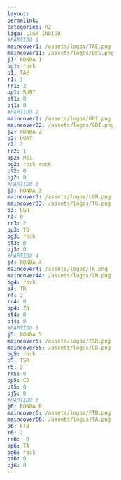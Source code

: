 ```yaml
---
layout: 
permalink: 
categories: R2
liga: LIGA INDIGO
#PARTIDO 1
maincover1: /assets/logos/TAE.png
maincover11: /assets/logos/DFS.png
j1: RONDA 1
bg1: rock
p1: TAE
r1: 1
rr1: 2
pp1: RUBY
pt1: 0
pj1: 0
#PARTIDO 2
maincover2: /assets/logos/GDI.png
maincover22: /assets/logos/GDI.png
j2: RONDA 2
p2: DUAT
r2: 2
rr2: 1
pp2: MEI
bg2: rock rock
pt2: 0
pj2: 0
#PARTIDO 3
j3: RONDA 3
maincover3: /assets/logos/LGN.png
maincover33: /assets/logos/TG.png
p3: LGN
r3: 0
rr3: 2
pp3: TG
bg3: rock
pt3: 0
pj3: 0
#PARTIDO 4
j4: RONDA 4
maincover4: /assets/logos/TR.png
maincover44: /assets/logos/ZN.png
bg4: rock 
p4: TR
r4: 2
rr4: 0
pp4: ZN
pt4: 0
pj4: 0
#PARTIDO 5
j5: RONDA 5
maincover5: /assets/logos/TSR.png
maincover55: /assets/logos/CD.png
bg5: rock 
p5: TSR
r5: 2
rr5: 0
pp5: CD
pt5: 0
pj5: 0
#PARTIDO 6
j6: RONDA 6
maincover6: /assets/logos/FTB.png
maincover66: /assets/logos/TA.png
p6: FTB
r6: 2
rr6:  0
pp6: TA
bg6: rock
pt6: 0
pj6: 0
---
```

